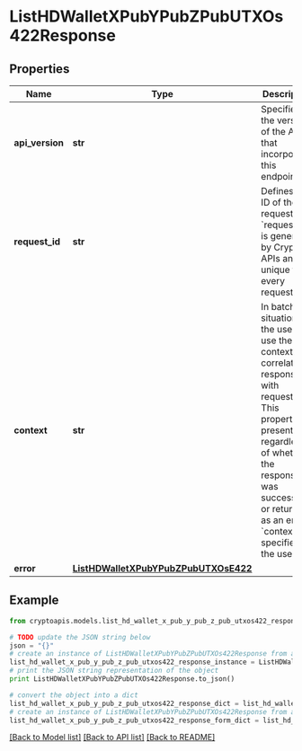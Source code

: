 # ListHDWalletXPubYPubZPubUTXOs422Response


## Properties
Name | Type | Description | Notes
------------ | ------------- | ------------- | -------------
**api_version** | **str** | Specifies the version of the API that incorporates this endpoint. | 
**request_id** | **str** | Defines the ID of the request. The &#x60;requestId&#x60; is generated by Crypto APIs and it&#39;s unique for every request. | 
**context** | **str** | In batch situations the user can use the context to correlate responses with requests. This property is present regardless of whether the response was successful or returned as an error. &#x60;context&#x60; is specified by the user. | [optional] 
**error** | [**ListHDWalletXPubYPubZPubUTXOsE422**](ListHDWalletXPubYPubZPubUTXOsE422.md) |  | 

## Example

```python
from cryptoapis.models.list_hd_wallet_x_pub_y_pub_z_pub_utxos422_response import ListHDWalletXPubYPubZPubUTXOs422Response

# TODO update the JSON string below
json = "{}"
# create an instance of ListHDWalletXPubYPubZPubUTXOs422Response from a JSON string
list_hd_wallet_x_pub_y_pub_z_pub_utxos422_response_instance = ListHDWalletXPubYPubZPubUTXOs422Response.from_json(json)
# print the JSON string representation of the object
print ListHDWalletXPubYPubZPubUTXOs422Response.to_json()

# convert the object into a dict
list_hd_wallet_x_pub_y_pub_z_pub_utxos422_response_dict = list_hd_wallet_x_pub_y_pub_z_pub_utxos422_response_instance.to_dict()
# create an instance of ListHDWalletXPubYPubZPubUTXOs422Response from a dict
list_hd_wallet_x_pub_y_pub_z_pub_utxos422_response_form_dict = list_hd_wallet_x_pub_y_pub_z_pub_utxos422_response.from_dict(list_hd_wallet_x_pub_y_pub_z_pub_utxos422_response_dict)
```
[[Back to Model list]](../README.md#documentation-for-models) [[Back to API list]](../README.md#documentation-for-api-endpoints) [[Back to README]](../README.md)


